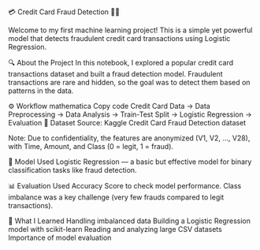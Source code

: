 💳 Credit Card Fraud Detection 🕵️‍♀️

Welcome to my first machine learning project! This is a simple yet powerful model that detects fraudulent credit card transactions using Logistic Regression.

🔍 About the Project
In this notebook, I explored a popular credit card transactions dataset and built a fraud detection model. Fraudulent transactions are rare and hidden, so the goal was to detect them based on patterns in the data.

⚙️ Workflow
mathematica
Copy code
Credit Card Data → Data Preprocessing → Data Analysis → Train-Test Split → Logistic Regression → Evaluation
📁 Dataset
Source: Kaggle Credit Card Fraud Detection dataset

Note: Due to confidentiality, the features are anonymized (V1, V2, ..., V28), with Time, Amount, and Class (0 = legit, 1 = fraud).

🧠 Model Used
Logistic Regression — a basic but effective model for binary classification tasks like fraud detection.

📊 Evaluation
Used Accuracy Score to check model performance.
Class imbalance was a key challenge (very few frauds compared to legit transactions).

📌 What I Learned
Handling imbalanced data
Building a Logistic Regression model with scikit-learn
Reading and analyzing large CSV datasets
Importance of model evaluation
